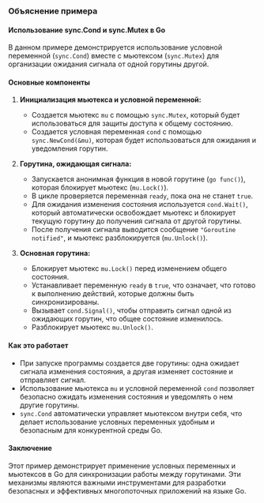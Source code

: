 ### Объяснение примера

#### Использование sync.Cond и sync.Mutex в Go

В данном примере демонстрируется использование условной переменной (`sync.Cond`) вместе с мьютексом (`sync.Mutex`) для организации ожидания сигнала от одной горутины другой.

#### Основные компоненты

1. **Инициализация мьютекса и условной переменной:**
   - Создается мьютекс `mu` с помощью `sync.Mutex`, который будет использоваться для защиты доступа к общему состоянию.
   - Создается условная переменная `cond` с помощью `sync.NewCond(&mu)`, которая будет использоваться для ожидания и уведомления горутин.

2. **Горутина, ожидающая сигнала:**
   - Запускается анонимная функция в новой горутине (`go func()`), которая блокирует мьютекс (`mu.Lock()`).
   - В цикле проверяется переменная `ready`, пока она не станет `true`.
   - Для ожидания изменения состояния используется `cond.Wait()`, который автоматически освобождает мьютекс и блокирует текущую горутину до получения сигнала от другой горутины.
   - После получения сигнала выводится сообщение `"Goroutine notified"`, и мьютекс разблокируется (`mu.Unlock()`).

3. **Основная горутина:**
   - Блокирует мьютекс `mu.Lock()` перед изменением общего состояния.
   - Устанавливает переменную `ready` в `true`, что означает, что готово к выполнению действий, которые должны быть синхронизированы.
   - Вызывает `cond.Signal()`, чтобы отправить сигнал одной из ожидающих горутин, что общее состояние изменилось.
   - Разблокирует мьютекс `mu.Unlock()`.

#### Как это работает

- При запуске программы создается две горутины: одна ожидает сигнала изменения состояния, а другая изменяет состояние и отправляет сигнал.
- Использование мьютекса `mu` и условной переменной `cond` позволяет безопасно ожидать изменения состояния и уведомлять о нем другие горутины.
- `sync.Cond` автоматически управляет мьютексом внутри себя, что делает использование условных переменных удобным и безопасным для конкурентной среды Go.

#### Заключение

Этот пример демонстрирует применение условных переменных и мьютексов в Go для синхронизации работы между горутинами. Эти механизмы являются важными инструментами для разработки безопасных и эффективных многопоточных приложений на языке Go.
